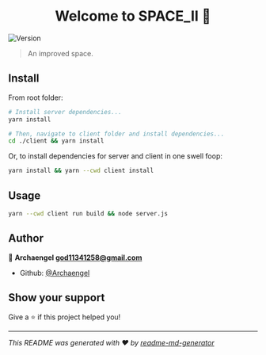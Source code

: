 <h1 align="center">Welcome to SPACE_II 🔮</h1>
<p>
  <img alt="Version" src="https://img.shields.io/badge/version-1.0.0-blue.svg?cacheSeconds=2592000" />
</p>

> An improved space.

## Install
From root folder:
```sh
# Install server dependencies...
yarn install

# Then, navigate to client folder and install dependencies...
cd ./client && yarn install
```
Or, to install dependencies for server and client in one swell foop:
```sh
yarn install && yarn --cwd client install
```

## Usage

```sh
yarn --cwd client run build && node server.js
```

## Author

👤 **Archaengel <god11341258@gmail.com>**

* Github: [@Archaengel](https://github.com/Archaengel)

## Show your support

Give a ⭐️ if this project helped you!

***
_This README was generated with ❤️ by [readme-md-generator](https://github.com/kefranabg/readme-md-generator)_
